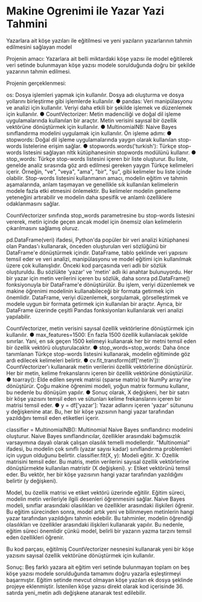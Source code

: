 # Makine Ogrenimi ile Yazar Yazi Tahmini
 Yazarlara ait köşe yazıları ile eğitilmesi ve yeni yazıların yazarlarının tahmin edilmesini sağlayan model

 Projenin amacı: Yazarlara ait belli miktardaki köşe yazısı ile model
eğitilerek veri setinde bulunmayan köşe yazısı modele sorulduğunda doğru
bir şekilde yazarının tahmin edilmesi.

Projenin gerçeklenmesi:

os: Dosya işlemleri yapmak için kullanılır. Dosya adı oluşturma ve dosya
yollarını birleştirme gibi işlemlerde kullanılır.
● pandas: Veri manipülasyonu ve analizi için kullanılır. Veriyi daha etkili bir
şekilde işlemek ve düzenlemek için kullanılır.
● CountVectorizer: Metin madenciliği ve doğal dil işleme uygulamalarında
kullanılan bir araçtır. Metin verisini sayısal bir özellik vektörüne dönüştürmek
için kullanılır.
● MultinomialNB: Naive Bayes sınıflandırma modelini uygulamak için kullanılır.
Ön işleme adımı:
● stopwords: Doğal dil işleme uygulamalarında yaygın olarak kullanılan
stop-words listelerine erişim sağlar.
● stopwords.words('turkish'): Türkçe stop-words listesini sağlayan
nltk kütüphanesinin stopwords modülünü kullanır.
● stop_words: Türkçe stop-words listesini içeren bir liste oluşturur. Bu liste,
genelde analiz sırasında göz ardı edilmesi gereken yaygın Türkçe kelimeleri
içerir. Örneğin, "ve", "veya", "ama", "bir", "şu", gibi kelimeler bu liste içinde
olabilir.
Stop-words listesini kullanmanın amacı, modelin eğitim ve tahmin aşamalarında,
anlam taşımayan ve genellikle sık kullanılan kelimelerin modele fazla etki etmesini
önlemektir. Bu kelimeler modelin genelleme yeteneğini artırabilir ve modelin daha
spesifik ve anlamlı özelliklere odaklanmasını sağlar.

CountVectorizer sınıfında stop_words parametresine bu stop-words listesini
vererek, metin içinde geçen ancak model için önemsiz olan kelimelerin çıkarılmasını
sağlamış oluruz.

pd.DataFrame(veri) ifadesi, Python'da popüler bir veri analizi kütüphanesi olan
Pandas'ı kullanarak, önceden oluşturulan veri sözlüğünü bir DataFrame'e
dönüştürmek içindir. DataFrame, tablo şeklinde veri yapısını temsil eder ve veri
analizi, manipülasyonu ve model eğitimi için kullanılmak üzere çok kullanışlıdır.
Önceki kod parçasında veri adlı bir sözlük oluşturuldu. Bu sözlükte 'yazar' ve 'metin'
adlı iki anahtar bulunuyordu. Her bir yazar için metin verilerini içeren bu sözlük, daha
sonra pd.DataFrame() fonksiyonuyla bir DataFrame'e dönüştürülür.
Bu işlem, veriyi düzenlemek ve makine öğrenimi modelinin kullanabileceği bir
formata getirmek için önemlidir. DataFrame, veriyi düzenlemek, sorgulamak,
görselleştirmek ve modele uygun bir formata getirmek için kullanılan bir araçtır.
Ayrıca, bir DataFrame üzerinde çeşitli Pandas fonksiyonları kullanılarak veri analizi
yapılabilir.


CountVectorizer, metin verisini sayısal özellik vektörlerine dönüştürmek için
kullanılır.
● max_features=1500: En fazla 1500 özellik kullanılacak şekilde sınırlar. Yani, en
sık geçen 1500 kelimeyi kullanarak her bir metni temsil eden bir özellik
vektörü oluşturulacaktır.
● stop_words=stop_words: Daha önce tanımlanan Türkçe stop-words listesini
kullanarak, modelin eğitiminde göz ardı edilecek kelimeleri belirtir.
● cv.fit_transform(df['metin']): CountVectorizer'ı kullanarak metin
verilerini özellik vektörlerine dönüştürür. Her bir metin, kelime frekanslarını
içeren bir özellik vektörüne dönüştürülür.
● toarray(): Elde edilen seyrek matrisi (sparse matrix) bir NumPy array'ine
dönüştürür. Çoğu makine öğrenimi modeli, yoğun matrix formunu kullanır, bu
nedenle bu dönüşüm yapılır.
● Sonuç olarak, X değişkeni, her bir satırı bir köşe yazısını temsil eden ve
sütunları kelime frekanslarını içeren bir matrisi temsil eder.
● y = df['yazar']: Yazar adlarını içeren 'yazar' sütununu y değişkenine atar.
Bu, her bir köşe yazısının hangi yazar tarafından yazıldığını temsil eden
etiketleri içerir.

classifier = MultinomialNB(): Multinomial Naive Bayes sınıflandırıcı
modelini oluşturur. Naive Bayes sınıflandırıcılar, özellikler arasındaki bağımsızlık
varsayımına dayalı olarak çalışan olasılık temelli modellerdir. "Multinomial" ifadesi,
bu modelin çok sınıflı (yazar sayısı kadar) sınıflandırma problemleri için uygun
olduğunu belirtir.
classifier.fit(X, y): Modeli eğitir.
X: Özellik matrisini temsil eder. Bu matris, metin verilerini sayısal özellik
vektörlerine dönüştürmekte kullanılan matristir (X değişkeni).
y: Etiket vektörünü temsil eder. Bu vektör, her bir köşe yazısının hangi
yazar tarafından yazıldığını belirtir (y değişkeni).

Model, bu özellik matrisi ve etiket vektörü üzerinde eğitilir. Eğitim süreci, modelin
metin verileriyle ilgili desenleri öğrenmesini sağlar. Naive Bayes modeli, sınıflar
arasındaki olasılıkları ve özellikler arasındaki ilişkileri öğrenir.
Bu eğitim sürecinden sonra, model artık yeni ve bilinmeyen metinlerin hangi yazar
tarafından yazıldığını tahmin edebilir. Bu tahminler, modelin öğrendiği olasılıkları ve
özellikler arasındaki ilişkileri kullanarak yapılır. Bu nedenle, eğitim süreci önemlidir
çünkü model, belirli bir yazarın yazma tarzını temsil eden özellikleri öğrenir.

Bu kod parçası, eğitilmiş CountVectorizer nesnesini kullanarak yeni bir köşe yazısını
sayısal özellik vektörüne dönüştürmek için kullanılır.

Sonuç: Beş farklı yazara ait eğitim veri setinde bulunmayan toplam on
beş köşe yazısı modele sorulduğunda tamamını doğru yazarla
eşleştirmeyi başarmıştır. Eğitim setinde mevcut olmayan köşe yazıları ek
dosya şeklinde projeye eklenmiştir. İstenilen köşe yazısı direkt olarak kod
içerisinde 36. satırda yeni_metin adlı değişkene atanarak test edilebilir.
